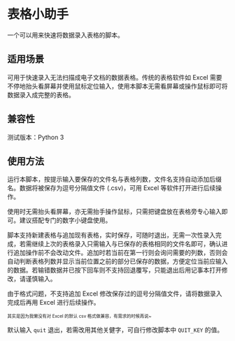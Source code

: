 # 表格小助手

一个可以用来快速将数据录入表格的脚本。

## 适用场景

可用于快速录入无法扫描成电子文档的数据表格。传统的表格软件如 Excel 需要不停地抬头看屏幕并使用鼠标定位输入，使用本脚本无需看屏幕或操作鼠标即可将数据录入成完整的表格。

## 兼容性

测试版本：Python 3

## 使用方法

运行本脚本，按提示输入要保存的文件名与表格列数，文件名支持自动添加后缀名。数据将被保存为逗号分隔值文件 (.csv)，可用 Excel 等软件打开进行后续操作。

使用时无需抬头看屏幕，亦无需抬手操作鼠标，只需把键盘放在表格旁专心输入即可。建议搭配专门的数字小键盘使用。

脚本支持新建表格与追加现有表格，实时保存，可随时退出，无需一次性录入完成，若需继续上次的表格录入只需输入与已保存的表格相同的文件名即可，确认进行追加操作前不会改动文件。追加时若当前在第一行则会询问需要的列数，否则会自动判断表格列数并显示当前位置之前的部分已保存的数据，方便定位当前应输入的数据。若输错数据并已按下回车则不支持回退覆写，只能退出后用记事本打开修改，请谨慎输入。

由于格式问题，不支持追加 Excel 修改保存过的逗号分隔值文件，请将数据录入完成后再用 Excel 进行后续操作。

<font size=1>其实是因为我懒没有对 Excel 的默认 csv 格式做兼容，有需求的时候再说~</font>

默认输入 `quit` 退出，若需改用其他关健字，可自行修改脚本中 `QUIT_KEY` 的值。

